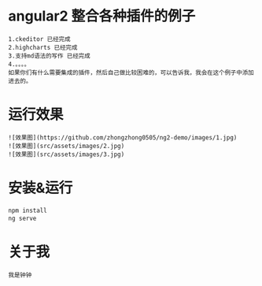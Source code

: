 # angular2 整合各种插件的例子
    1.ckeditor 已经完成
    2.highcharts 已经完成
    3.支持md语法的写作 已经完成
    4.。。。。
    如果你们有什么需要集成的插件，然后自己做比较困难的，可以告诉我，我会在这个例子中添加进去的。

# 运行效果
    ![效果图](https://github.com/zhongzhong0505/ng2-demo/images/1.jpg)
    ![效果图](src/assets/images/2.jpg)
    ![效果图](src/assets/images/3.jpg)

# 安装&运行
    npm install 
    ng serve

# 关于我
    我是钟钟

    
